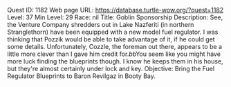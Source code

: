 Quest ID: 1182
Web page URL: https://database.turtle-wow.org/?quest=1182
Level: 37
Min Level: 29
Race: nil
Title: Goblin Sponsorship
Description: See, the Venture Company shredders out in Lake Nazferiti (in northern Stranglethorn) have been equipped with a new model fuel regulator. I was thinking that Pozzik would be able to take advantage of it, if he could get some details. Unfortunately, Cozzle, the foreman out there, appears to be a little more clever than I gave him credit for.$b$bYou seem like you might have more luck finding the blueprints though. I know he keeps them in his house, but they're almost certainly under lock and key.
Objective: Bring the Fuel Regulator Blueprints to Baron Revilgaz in Booty Bay.
